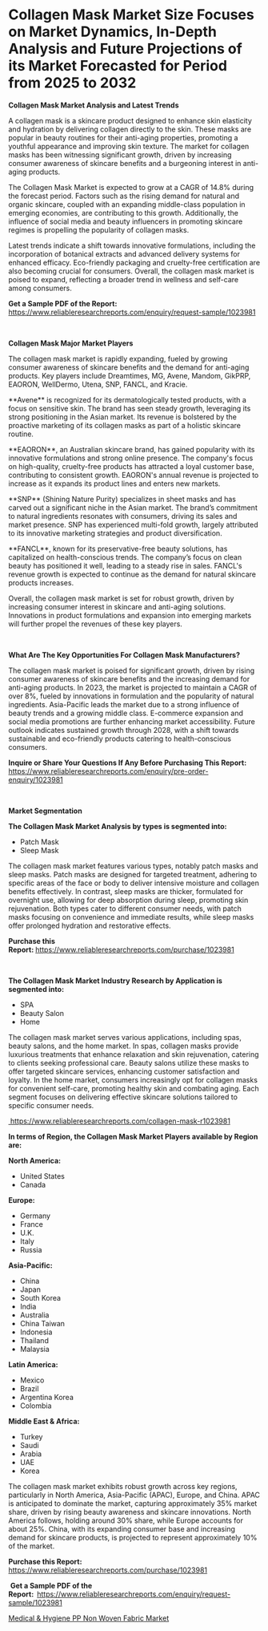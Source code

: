 <p><h1>Collagen Mask Market Size Focuses on Market Dynamics, In-Depth Analysis and Future Projections of its Market Forecasted for Period from 2025 to 2032</h1></p><p><strong>Collagen Mask Market Analysis and Latest Trends</strong></p>
<p><p>A collagen mask is a skincare product designed to enhance skin elasticity and hydration by delivering collagen directly to the skin. These masks are popular in beauty routines for their anti-aging properties, promoting a youthful appearance and improving skin texture. The market for collagen masks has been witnessing significant growth, driven by increasing consumer awareness of skincare benefits and a burgeoning interest in anti-aging products.</p><p>The Collagen Mask Market is expected to grow at a CAGR of 14.8% during the forecast period. Factors such as the rising demand for natural and organic skincare, coupled with an expanding middle-class population in emerging economies, are contributing to this growth. Additionally, the influence of social media and beauty influencers in promoting skincare regimes is propelling the popularity of collagen masks. </p><p>Latest trends indicate a shift towards innovative formulations, including the incorporation of botanical extracts and advanced delivery systems for enhanced efficacy. Eco-friendly packaging and cruelty-free certification are also becoming crucial for consumers. Overall, the collagen mask market is poised to expand, reflecting a broader trend in wellness and self-care among consumers.</p></p>
<p><strong>Get a Sample PDF of the Report:&nbsp;</strong> <a href="https://www.reliableresearchreports.com/enquiry/request-sample/1023981?utm_campaign=2298&utm_medium=2&utm_source=Github&utm_content=ia&utm_term=07032025&utm_id=collagen-mask">https://www.reliableresearchreports.com/enquiry/request-sample/1023981</a></p>
<p>&nbsp;</p>
<p><strong>Collagen Mask Major Market Players</strong></p>
<p><p>The collagen mask market is rapidly expanding, fueled by growing consumer awareness of skincare benefits and the demand for anti-aging products. Key players include Dreamtimes, MG, Avene, Mandom, GikPRP, EAORON, WellDermo, Utena, SNP, FANCL, and Kracie.</p><p>**Avene** is recognized for its dermatologically tested products, with a focus on sensitive skin. The brand has seen steady growth, leveraging its strong positioning in the Asian market. Its revenue is bolstered by the proactive marketing of its collagen masks as part of a holistic skincare routine.</p><p>**EAORON**, an Australian skincare brand, has gained popularity with its innovative formulations and strong online presence. The company's focus on high-quality, cruelty-free products has attracted a loyal customer base, contributing to consistent growth. EAORON's annual revenue is projected to increase as it expands its product lines and enters new markets.</p><p>**SNP** (Shining Nature Purity) specializes in sheet masks and has carved out a significant niche in the Asian market. The brand’s commitment to natural ingredients resonates with consumers, driving its sales and market presence. SNP has experienced multi-fold growth, largely attributed to its innovative marketing strategies and product diversification.</p><p>**FANCL**, known for its preservative-free beauty solutions, has capitalized on health-conscious trends. The company’s focus on clean beauty has positioned it well, leading to a steady rise in sales. FANCL's revenue growth is expected to continue as the demand for natural skincare products increases.</p><p>Overall, the collagen mask market is set for robust growth, driven by increasing consumer interest in skincare and anti-aging solutions. Innovations in product formulations and expansion into emerging markets will further propel the revenues of these key players.</p></p>
<p>&nbsp;</p>
<p><strong>What Are The Key Opportunities For Collagen Mask Manufacturers?</strong></p>
<p><p>The collagen mask market is poised for significant growth, driven by rising consumer awareness of skincare benefits and the increasing demand for anti-aging products. In 2023, the market is projected to maintain a CAGR of over 8%, fueled by innovations in formulation and the popularity of natural ingredients. Asia-Pacific leads the market due to a strong influence of beauty trends and a growing middle class. E-commerce expansion and social media promotions are further enhancing market accessibility. Future outlook indicates sustained growth through 2028, with a shift towards sustainable and eco-friendly products catering to health-conscious consumers.</p></p>
<p><strong>Inquire or Share Your Questions If Any Before Purchasing This Report:</strong> <a href="https://www.reliableresearchreports.com/enquiry/pre-order-enquiry/1023981?utm_campaign=2298&utm_medium=2&utm_source=Github&utm_content=ia&utm_term=07032025&utm_id=collagen-mask">https://www.reliableresearchreports.com/enquiry/pre-order-enquiry/1023981</a></p>
<p>&nbsp;</p>
<p><strong>Market Segmentation</strong></p>
<p><strong>The Collagen Mask Market Analysis by types is segmented into:</strong></p>
<p><ul><li>Patch Mask</li><li>Sleep Mask</li></ul></p>
<p><p>The collagen mask market features various types, notably patch masks and sleep masks. Patch masks are designed for targeted treatment, adhering to specific areas of the face or body to deliver intensive moisture and collagen benefits effectively. In contrast, sleep masks are thicker, formulated for overnight use, allowing for deep absorption during sleep, promoting skin rejuvenation. Both types cater to different consumer needs, with patch masks focusing on convenience and immediate results, while sleep masks offer prolonged hydration and restorative effects.</p></p>
<p><strong>Purchase this Report:&nbsp;</strong><a href="https://www.reliableresearchreports.com/purchase/1023981?utm_campaign=2298&utm_medium=2&utm_source=Github&utm_content=ia&utm_term=07032025&utm_id=collagen-mask">https://www.reliableresearchreports.com/purchase/1023981</a></p>
<p>&nbsp;</p>
<p><strong>The Collagen Mask Market Industry Research by Application is segmented into:</strong></p>
<p><ul><li>SPA</li><li>Beauty Salon</li><li>Home</li></ul></p>
<p><p>The collagen mask market serves various applications, including spas, beauty salons, and the home market. In spas, collagen masks provide luxurious treatments that enhance relaxation and skin rejuvenation, catering to clients seeking professional care. Beauty salons utilize these masks to offer targeted skincare services, enhancing customer satisfaction and loyalty. In the home market, consumers increasingly opt for collagen masks for convenient self-care, promoting healthy skin and combating aging. Each segment focuses on delivering effective skincare solutions tailored to specific consumer needs.</p></p>
<p><a href="https://www.reliableresearchreports.com/collagen-mask-r1023981?utm_campaign=2298&utm_medium=2&utm_source=Github&utm_content=ia&utm_term=07032025&utm_id=collagen-mask">&nbsp;https://www.reliableresearchreports.com/collagen-mask-r1023981</a></p>
<p><strong>In terms of Region, the Collagen Mask Market Players available by Region are:</strong></p>
<p>
    <p> <strong> North America: </strong>
        <ul>
            <li>United States</li>
            <li>Canada</li>
        </ul>
        </p> 
    <p> <strong> Europe: </strong>
        <ul>
            <li>Germany</li>
            <li>France</li>
            <li>U.K.</li>
            <li>Italy</li>
            <li>Russia</li>
        </ul>
        </p> 
    <p> <strong> Asia-Pacific: </strong>
        <ul>
            <li>China</li>
            <li>Japan</li>
            <li>South Korea</li>
            <li>India</li>
            <li>Australia</li>
            <li>China Taiwan</li>
            <li>Indonesia</li>
            <li>Thailand</li>
            <li>Malaysia</li>
        </ul>
        </p> 
    <p> <strong> Latin America: </strong>
        <ul>
            <li>Mexico</li>
            <li>Brazil</li>
            <li>Argentina Korea</li>
            <li>Colombia</li>
        </ul>
        </p> 
    <p> <strong> Middle East & Africa: </strong>
        <ul>
            <li>Turkey</li>
            <li>Saudi</li>
            <li>Arabia</li>
            <li>UAE</li>
            <li>Korea</li>
        </ul>
    </p>
    </p>
<p><p>The collagen mask market exhibits robust growth across key regions, particularly in North America, Asia-Pacific (APAC), Europe, and China. APAC is anticipated to dominate the market, capturing approximately 35% market share, driven by rising beauty awareness and skincare innovations. North America follows, holding around 30% share, while Europe accounts for about 25%. China, with its expanding consumer base and increasing demand for skincare products, is projected to represent approximately 10% of the market.</p></p>
<p><strong>Purchase this Report: </strong><a href="https://www.reliableresearchreports.com/purchase/1023981?utm_campaign=2298&utm_medium=2&utm_source=Github&utm_content=ia&utm_term=07032025&utm_id=collagen-mask">https://www.reliableresearchreports.com/purchase/1023981</a></p>
<p>&nbsp;<strong>Get a Sample PDF of the Report:&nbsp;&nbsp;</strong><a href="https://www.reliableresearchreports.com/enquiry/request-sample/1023981?utm_campaign=2298&utm_medium=2&utm_source=Github&utm_content=ia&utm_term=07032025&utm_id=collagen-mask">https://www.reliableresearchreports.com/enquiry/request-sample/1023981</a></p>
<p><strong></strong></p>
<p><p><a href="https://github.com/DianaWilson796/Market-Research-Report-List-1/blob/main/medical-hygiene-pp-non-woven-fabric-market.md?utm_campaign=2298&utm_medium=2&utm_source=Github&utm_content=ia&utm_term=07032025&utm_id=collagen-mask">Medical & Hygiene PP Non Woven Fabric Market</a></p></p>
